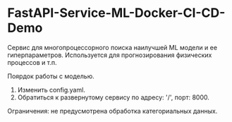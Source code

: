 # FastAPI-Service-ML-Docker-CI-CD-Demo
Сервис для многопроцессорного поиска наилучшей ML модели и ее гиперпараметров.
Используется для прогнозирования физических процессов и т.п.

Поярдок работы с моделью.
1. Изменить config.yaml.
2. Обратиться к развернутому сервису по адресу: '/', порт: 8000.

Ограничения: не предусмотрена обработка категориальных данных.
